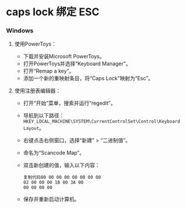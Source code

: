# caps lock 绑定 ESC

### Windows

1. 使用PowerToys：

   - 下载并安装Microsoft PowerToys。
   - 打开PowerToys并选择“Keyboard Manager”。
   - 打开“Remap a key”。
   - 添加一个新的重映射条目，将“Caps Lock”映射为“Esc”。

2. 使用注册表编辑器：

   - 打开“开始”菜单，搜索并运行“regedit”。

   - 导航到以下路径：`HKEY_LOCAL_MACHINE\SYSTEM\CurrentControlSet\Control\Keyboard Layout`。

   - 右键点击右侧窗口，选择“新建” > “二进制值”。

   - 命名为“Scancode Map”。

   - 双击新创建的值，输入以下内容：

     ```
     复制代码00 00 00 00 00 00 00 00
     02 00 00 00 1B 00 3A 00
     00 00 00 00
     ```

   - 保存并重新启动计算机。